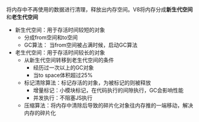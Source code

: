 将内存中不再使用的数据进行清理，释放出内存空间。V8将内存分成**新生代空间**和**老生代空间**



- 新生代空间：用于存活时间较短的对象
  - 分成from空间和to空间
  - GC算法： 当from空间被占满时候，启动GC算法
- 老生代空间：用于存活时间较长的对象
  - 从新生代空间转移到老生代空间的条件
    - 经历过一次以上的GC对象
    - 当to space体积超过25%
  - 标记清除算法：标记存活的对象，为被标记的则被释放
    - 增量标记：小模块标记，在代码执行的间隙执行，GC会影响性能
    - 并发执行：不阻塞JS执行
  - 压缩算法：将内存中清除后导致的碎片化对象往内存推的一端移动，解决内存的碎片化

